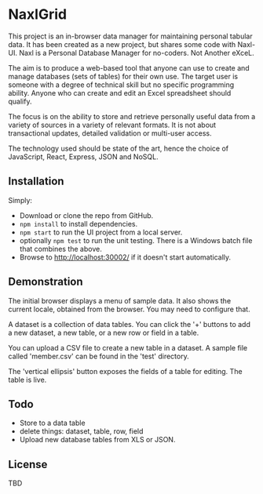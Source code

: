 # NaxlGrid

This project is an in-browser data manager for maintaining personal tabular data.
It has been created as a new project, but shares some code with Naxl-UI.
Naxl is a Personal Database Manager for no-coders. Not Another eXceL.

The aim is to produce a web-based tool that anyone can use to create and manage databases (sets of tables) for their own use.
The target user is someone with a degree of technical skill but no specific programming ability. 
Anyone who can create and edit an Excel spreadsheet should qualify.

The focus is on the ability to store and retrieve personally useful data from a variety of sources in a variety of relevant formats. 
It is not about transactional updates, detailed validation or multi-user access.

The technology used should be state of the art, hence the choice of JavaScript, React, Express, JSON and NoSQL.

## Installation

Simply:
 - Download or clone the repo from GitHub.
 - `npm install` to install dependencies.
 - `npm start` to run the UI project from a local server.
 - optionally `npm test` to run the unit testing. There is a Windows batch file that combines the above.
  - Browse to [http://localhost:30002/](http://localhost:3000/) if it doesn't start automatically.

## Demonstration

The initial browser displays a menu of sample data. It also shows the current locale, obtained from the browser. You may need to configure that.

A dataset is a collection of data tables. You can click the '+' buttons to add a new dataset, a new table, or a new row or field in a table.

You can upload a CSV file to create a new table in a dataset. A sample file called 'member.csv' can be found in the 'test' directory.

The 'vertical ellipsis' button exposes the fields of a table for editing. The table is live.

## Todo

- Store to a data table
- delete things: dataset, table, row, field
- Upload new database tables from XLS or JSON.

## License

TBD
